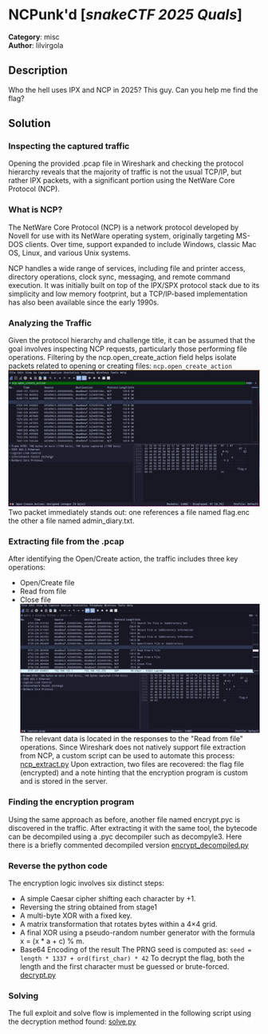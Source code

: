 # NCPunk'd [_snakeCTF 2025 Quals_]

**Category**: misc\
**Author**: lilvirgola

## Description

Who the hell uses IPX and NCP in 2025? This guy. Can you help me find the flag?

## Solution

### Inspecting the captured traffic
Opening the provided .pcap file in Wireshark and checking the protocol hierarchy reveals that the majority of traffic is not the usual TCP/IP, but rather IPX packets, with a significant portion using the NetWare Core Protocol (NCP).

### What is NCP?
The NetWare Core Protocol (NCP) is a network protocol developed by Novell for use with its NetWare operating system, originally targeting MS-DOS clients. Over time, support expanded to include Windows, classic Mac OS, Linux, and various Unix systems.

NCP handles a wide range of services, including file and printer access, directory operations, clock sync, messaging, and remote command execution. It was initially built on top of the IPX/SPX protocol stack due to its simplicity and low memory footprint, but a TCP/IP-based implementation has also been available since the early 1990s.

### Analyzing the Traffic
Given the protocol hierarchy and challenge title, it can be assumed that the goal involves inspecting NCP requests, particularly those performing file operations. Filtering by the ncp.open_create_action field helps isolate packets related to opening or creating files:
`ncp.open_create_action`
![Filter](images/flag_packet.png)
Two packet immediately stands out: one references a file named flag.enc the other a file named admin_diary.txt.

### Extracting file from the .pcap
After identifying the Open/Create action, the traffic includes three key operations:
   - Open/Create file 
   - Read from file
   - Close file
![Operations](images/operations.png)
The relevant data is located in the responses to the "Read from file" operations. Since Wireshark does not natively support file extraction from NCP, a custom script can be used to automate this process:
[ncp_extract.py](attachments/ncp_extract.py)
Upon extraction, two files are recovered: the flag file (encrypted) and a note hinting that the encryption program is custom and is stored in the server.

### Finding the encryption program
Using the same approach as before, another file named encrypt.pyc is discovered in the traffic. After extracting it with the same tool, the bytecode can be decompiled using a .pyc decompiler such as decompyle3.
Here there is a briefly commented decompiled version
[encrypt_decompiled.py](attachments/encrypt_decompiled.py)

### Reverse the python code
The encryption logic involves six distinct steps:
   - A simple Caesar cipher shifting each character by +1.
   - Reversing the string obtained from stage1
   - A multi-byte XOR with a fixed key.
   - A matrix transformation that rotates bytes within a 4×4 grid.
   - A final XOR using a pseudo-random number generator with the formula x = (x * a + c) % m.
   - Base64 Encoding of the result
The PRNG seed is computed as: 
`seed = length * 1337 + ord(first_char) * 42`
To decrypt the flag, both the length and the first character must be guessed or brute-forced.
[decrypt.py](attachments/decrypt.py)

### Solving
The full exploit and solve flow is implemented in the following script using the decryption method found:
[solve.py](attachments/solve.py)
